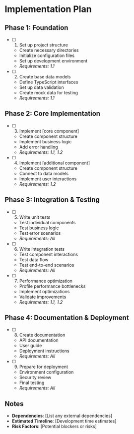 # Implementation Plan

## Phase 1: Foundation

- [ ] 1. Set up project structure
  - Create necessary directories
  - Initialize configuration files
  - Set up development environment
  - _Requirements: 1.1_

- [ ] 2. Create base data models
  - Define TypeScript interfaces
  - Set up data validation
  - Create mock data for testing
  - _Requirements: 1.1_

## Phase 2: Core Implementation

- [ ] 3. Implement [core component]
  - Create component structure
  - Implement business logic
  - Add error handling
  - _Requirements: 1.1, 1.2_

- [ ] 4. Implement [additional component]
  - Create component structure
  - Connect to data models
  - Implement user interactions
  - _Requirements: 1.2_

## Phase 3: Integration & Testing

- [ ] 5. Write unit tests
  - Test individual components
  - Test business logic
  - Test error scenarios
  - _Requirements: All_

- [ ] 6. Write integration tests
  - Test component interactions
  - Test data flow
  - Test end-to-end scenarios
  - _Requirements: All_

- [ ] 7. Performance optimization
  - Profile performance bottlenecks
  - Implement optimizations
  - Validate improvements
  - _Requirements: 1.1, 1.2_

## Phase 4: Documentation & Deployment

- [ ] 8. Create documentation
  - API documentation
  - User guide
  - Deployment instructions
  - _Requirements: All_

- [ ] 9. Prepare for deployment
  - Environment configuration
  - Security review
  - Final testing
  - _Requirements: All_

## Notes

- **Dependencies**: [List any external dependencies]
- **Estimated Timeline**: [Development time estimates]
- **Risk Factors**: [Potential blockers or risks]